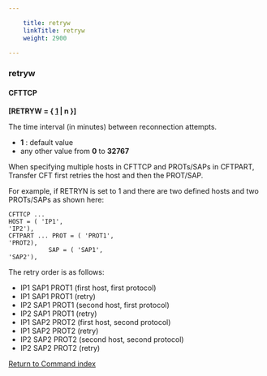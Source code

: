 ```yaml
---

    title: retryw
    linkTitle: retryw
    weight: 2900

---
```

<span id="retryw"></span>

### retryw

#### CFTTCP

****\[RETRYW = { <u>1</u> | n }\]****

The time interval (in minutes) between reconnection attempts.

- <span style="font-weight: bold;">****1****</span>
    : default value
- any other value
    from <span style="font-weight: bold;">****0****</span> to <span style="font-weight: bold;">****32767****</span>

When specifying multiple hosts in CFTTCP and PROTs/SAPs in CFTPART, Transfer CFT first retries the host and then the PROT/SAP.

For example, if RETRYN is set to 1 and there are two defined hosts and two PROTs/SAPs as shown here:

```
CFTTCP ...
HOST = ( 'IP1',
'IP2'),
CFTPART ... PROT = ( 'PROT1',
'PROT2),
           SAP = ( 'SAP1',
'SAP2'),
```

The retry order is as follows:

- IP1 SAP1 PROT1 (first host, first protocol)
- IP1 SAP1 PROT1 (retry)
- IP2 SAP1 PROT1 (second host, first protocol)
- IP2 SAP1 PROT1 (retry)
- IP1 SAP2 PROT2 (first host, second protocol)
- IP1 SAP2 PROT2 (retry)
- IP2 SAP2 PROT2 (second host, second protocol)
- IP2 SAP2 PROT2 (retry)

[Return to Command index](../../)
